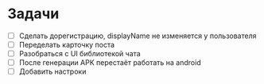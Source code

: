 # Задачи

- [ ] Сделать дорегистрацию, displayName не изменяется у пользователя
- [ ] Переделать карточку поста
- [ ] Разобраться с UI библиотекой чата
- [ ] После генерации APK перестаёт работать на android
- [ ] Добавить настроки